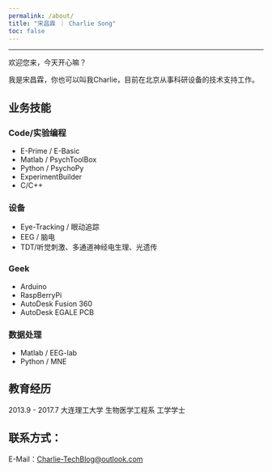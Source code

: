 ```yaml
---
permalink: /about/
title: "宋昌霖 ｜ Charlie Song"
toc: false
---
```


---

欢迎您来，今天开心嘛？

我是宋昌霖，你也可以叫我Charlie，目前在北京从事科研设备的技术支持工作。

## 业务技能

### Code/实验编程

* E-Prime / E-Basic
* Matlab / PsychToolBox 
* Python / PsychoPy
* ExperimentBuilder
* C/C++

### 设备

* Eye-Tracking / 眼动追踪
* EEG / 脑电
* TDT/听觉刺激、多通道神经电生理、光遗传

### Geek

* Arduino
* RaspBerryPi
* AutoDesk Fusion 360
* AutoDesk EGALE PCB

### 数据处理

* Matlab / EEG-lab
* Python / MNE

## 教育经历

2013.9 - 2017.7 大连理工大学 生物医学工程系 工学学士

## 联系方式：
E-Mail：Charlie-TechBlog@outlook.com
